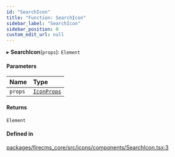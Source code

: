 ```yaml
---
id: "SearchIcon"
title: "Function: SearchIcon"
sidebar_label: "SearchIcon"
sidebar_position: 0
custom_edit_url: null
---
```


▸ **SearchIcon**(`props`): `Element`

#### Parameters

| Name | Type |
| :------ | :------ |
| `props` | [`IconProps`](../types/IconProps.md) |

#### Returns

`Element`

#### Defined in

[packages/firecms_core/src/icons/components/SearchIcon.tsx:3](https://github.com/FireCMSco/firecms/blob/d45f3739/packages/firecms_core/src/icons/components/SearchIcon.tsx#L3)

